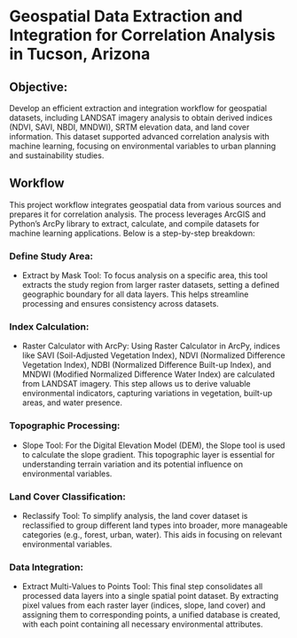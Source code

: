 # Geospatial Data Extraction and Integration for Correlation Analysis in Tucson, Arizona

## Objective: 
Develop an efficient extraction and integration workflow for geospatial datasets, including LANDSAT imagery analysis to obtain derived indices (NDVI, SAVI, NBDI, MNDWI), SRTM elevation data, and land cover information. This dataset supported advanced correlation analysis with machine learning, focusing on environmental variables to urban planning and sustainability studies.

## Workflow
This project workflow integrates geospatial data from various sources and prepares it for correlation analysis. The process leverages ArcGIS and Python’s ArcPy library to extract, calculate, and compile datasets for machine learning applications. Below is a step-by-step breakdown:

### Define Study Area:

- Extract by Mask Tool: To focus analysis on a specific area, this tool extracts the study region from larger raster datasets, setting a defined geographic boundary for all data layers. This helps streamline processing and ensures consistency across datasets.

### Index Calculation:

- Raster Calculator with ArcPy: Using Raster Calculator in ArcPy, indices like SAVI (Soil-Adjusted Vegetation Index), NDVI (Normalized Difference Vegetation Index), NDBI (Normalized Difference Built-up Index), and MNDWI (Modified Normalized Difference Water Index) are calculated from LANDSAT imagery. This step allows us to derive valuable environmental indicators, capturing variations in vegetation, built-up areas, and water presence.

### Topographic Processing:

- Slope Tool: For the Digital Elevation Model (DEM), the Slope tool is used to calculate the slope gradient. This topographic layer is essential for understanding terrain variation and its potential influence on environmental variables.

### Land Cover Classification:

- Reclassify Tool: To simplify analysis, the land cover dataset is reclassified to group different land types into broader, more manageable categories (e.g., forest, urban, water). This aids in focusing on relevant environmental variables.

### Data Integration:

- Extract Multi-Values to Points Tool: This final step consolidates all processed data layers into a single spatial point dataset. By extracting pixel values from each raster layer (indices, slope, land cover) and assigning them to corresponding points, a unified database is created, with each point containing all necessary environmental attributes.
